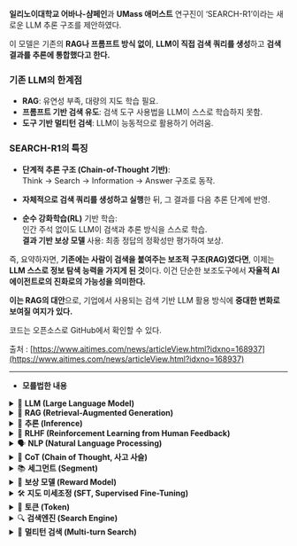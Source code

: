 **일리노이대학교 어바나-샴페인**과 **UMass 애머스트** 연구진이 ‘SEARCH-R1’이라는 새로운 LLM 추론 구조를 제안하였다.

이 모델은 기존의 **RAG나 프롬프트 방식 없이**, **LLM이 직접 검색 쿼리를 생성**하고 **검색 결과를 추론에 통합했다고 한다.**

### 기존 LLM의 한계점

- **RAG**: 유연성 부족, 대량의 지도 학습 필요.
- **프롬프트 기반 검색 유도**: 검색 도구 사용법을 LLM이 스스로 학습하지 못함.
- **도구 기반 멀티턴 검색**: LLM이 능동적으로 활용하기 어려움.

### SEARCH-R1의 특징

- **단계적 추론 구조 (Chain-of-Thought 기반)**:  
  Think → Search → Information → Answer 구조로 동작.

- **자체적으로 검색 쿼리를 생성하고 실행**한 뒤, 그 결과를 다음 추론 단계에 반영.

- **순수 강화학습(RL)** 기반 학습:  
  인간 주석 없이도 LLM이 검색과 추론 방식을 스스로 학습.  
  **결과 기반 보상 모델** 사용: 최종 정답의 정확성만 평가하여 보상.

즉, 요약하자면, **기존에는 사람이 검색을 붙여주는 보조적 구조(RAG)였다면**, 이제는 **LLM 스스로 정보 탐색 능력을 가지게 된 것**이다. 이건 단순한 보조도구에서 **자율적 AI 에이전트로의 진화로의 가능성을 의미한다.**

**이는 RAG의 대안**으로, 기업에서 사용되는 검색 기반 LLM 활용 방식에 **중대한 변화로 보여질 여지가 있다.**

코드는 오픈소스로 GitHub에서 확인할 수 있다.

출처 : [https://www.aitimes.com/news/articleView.html?idxno=168937](https://www.aitimes.com/news/articleView.html?idxno=168937)

---

- **모를법한 내용**
<details> <summary>🧠 <strong>LLM (Large Language Model)</strong></summary>
수많은 텍스트 데이터를 학습해서 인간처럼 자연스럽게 언어를 생성하거나 이해할 수 있는 초거대 언어 모델이다. (예시 : ChatGPT, Claude, Gemini)

이러한 모델들을 통해서 질문에 답하고 글 요약, 코드 작성 등을 수행할 수 있다.

**📌 단점**<br>
LLM은 학습한 시점 이후의 최신 정보는 알 수 없다.
예: "2025년 4월 대통령이 누구야?" 같은 질문에는 답하지 못함.

**📌 이를 해결하기 위한 보완 방법**<br>

- RAG (Retrieval-Augmented Generation)
- Fine-tuning with Fresh Data (최신 정보로 재학습)
- Tool 사용 (API/검색 엔진 등 외부 도구 연동)

**📌 LLM 학습과정: 3단계**

① 사전 학습 (Pretraining)

대량의 인터넷 텍스트로 "다음 단어 맞추기" 훈련

예: “고양이는 귀엽고 ___를 좋아한다” → 물고기

자기지도학습(Self-supervised Learning) 사용 (사람이 정답 달 필요 없음)

② 지도 미세조정 (Supervised Fine-tuning, SFT)

사람의 질문/답변, 요약 등 정답 포함 데이터로 훈련

예: “한국의 수도는?” → “서울입니다.”

정확도 향상 가능하지만 제작비가 많이 듦

③ RLHF (Reinforcement Learning from Human Feedback)

사람이 "좋은 응답"을 골라 피드백 제공 → 그걸 기준으로 강화학습

말투, 응답 품질 향상

단점: 계속 피드백 필요, 주관성 있음

</details>
<details> <summary>🔎 <strong>RAG (Retrieval-Augmented Generation)</strong></summary>
LLM이 답을 생성할 때, 외부 지식을 실시간 검색해서 활용하는 방식이다.

LLM 자체는 검색하지 않고, 검색 결과를 컨텍스트로 받아서 활용만 한다.

📌 작동 구조

markdown
복사
편집
1. 사용자의 질문 →
2. 검색 시스템이 관련 문서를 찾아옴 (Retrieval) →
3. LLM이 그 문서를 읽고 답변을 생성함 (Generation)
   📌 예시

❓ "이순신 장군의 출생지는 어디야?"
🔍 검색 시스템: “서울시 종로구 건천동”이라는 문서 찾음
🤖 GPT가 이 문서를 읽고 → “이순신 장군은 서울 건천동에서 태어났습니다.” 출력

📌 장단점

✅ 장점

최신 정보 활용 가능 (인터넷/DB 실시간 검색)

학습 없이도 빠르게 구축 가능

도메인 특화 문서 넣으면 전문화된 응답 가능

❌ 단점

검색 품질에 따라 답변 품질도 좌우됨

LLM에게 검색 결과를 어떻게 넣을지 구조 설계 필요 (context window 한계)

LLM이 검색 자체를 직접 수행하지 못함 (프롬프트 의존)

📌 활용 예시

text
복사
편집
- 사내 R&D 문서를 벡터로 저장 (벡터DB)
- 질문이 들어오면 유사 문서 검색 → LLM에게 입력
- LLM이 그걸 바탕으로 응답 생성
</details>
<details> <summary>🧩 <strong>추론 (Inference)</strong></summary>
📌 AI 전반에서의 의미
학습이 끝난 모델이 새로운 입력에 대해 예측이나 판단을 내리는 실행 단계
즉, 훈련 이후 실제로 사용하는 단계.

📌 예시

이미지 분류: 고양이 사진 → “고양이” 예측

음성 인식: "안녕" → “안녕” 텍스트로 변환

자율주행: 카메라 입력 → 차선 감지 → 조향 판단

📌 LLM에서의 의미
LLM에서는 "단어를 하나씩 생각하며 생성해나가는 과정"이 바로 추론이다.

예:
질문: “마라톤을 완주하려면 어떻게 준비해야 해?”

마라톤 배경 지식 활성화

훈련 계획, 식단 recall

토큰을 하나씩 생성해 응답 구성

📌 특히 CoT (Chain-of-Thought)에서는 다음과 같이 작동:

“이건 모르겠는데 → 검색이 필요해 → 정보를 얻었어 → 다시 생각”

→ 이런 일련의 사고 흐름을 추론 과정이라고 부른다.

</details>
<details> <summary>🎯 <strong>RLHF (Reinforcement Learning from Human Feedback)</strong></summary>
인간의 피드백을 이용하여 강화 학습 에이전트를 훈련시키는 방법이다.
AI 시스템이 인간의 선호도에 맞춰 더 자연스럽고 적절하게 동작하도록 훈련하는 데 사용된다.

대표적으로 ChatGPT 훈련의 마지막 단계로 사용된다.

📌 어떻게 작동하나?

LLM이 하나의 질문에 대해 여러 개의 응답을 생성

인간 평가자가 가장 좋은 응답을 선택

그 선택을 기준으로 보상 모델(reward model)을 생성

보상 모델을 이용해 강화학습(RL) 적용

→ LLM이 보상을 많이 받는 방향으로 응답을 생성하도록 학습

📌 효과

말투가 더 자연스러워짐

유해한 표현이나 부적절한 응답을 줄일 수 있음

사용자 친화적 응답 품질 개선

📌 단점

인간 피드백 수집이 노동집약적이고 비용이 큼

평가 기준이 주관적일 수 있음

</details>
<details> <summary>🗣️ <strong>NLP (Natural Language Processing)</strong></summary>
**자연어처리(NLP)**는 컴퓨터가 인간의 언어(텍스트나 음성)를 이해하고 처리할 수 있도록 하는 인공지능 분야이다.

📌 활용 분야

챗봇, 가상 비서

기계 번역

검색 엔진

감정 분석

📌 어떻게 작동하나?
NLP 시스템은 대부분 기계 학습 / 딥러닝 기반의 모델을 사용하여
언어를 처리하고 분석한다.
문장 구조, 의미, 감정 등을 파악해 인간과 소통하는 시스템을 만든다.

📌 예시

가상 비서: “날씨 알려줘” → “오늘은 맑고 22도입니다.”

기계 번역: “Hello” → “안녕하세요”

검색 엔진: “강아지 사료 추천” → 관련 문서 탐색

감정 분석: “이 제품 별로였어요” → 부정적 감정 분류

📌 중요성
NLP는 인간-컴퓨터 간 자연스러운 소통을 가능하게 하며
다양한 산업에서 고객 응대, 데이터 분석, 문서 요약 등 핵심 기술로 활용된다.

</details>
<details> <summary>🧵 <strong>CoT (Chain of Thought, 사고 사슬)</strong></summary>
LLM이 정답을 바로 출력하지 않고, 생각 과정을 단계별로 풀며 추론하게 하는 방식이다.
이 구조를 적용하면 특히 논리적 문제나 수학 문제에서 정답률이 크게 올라간다.

📌 예시 문제

“철수는 사과 3개, 영희는 2개 가지고 있고, 둘이 합치면 몇 개?”

✖️ 일반 방식:
→ “정답은 5입니다.”

✔️ CoT 방식:

“철수는 사과 3개를 가지고 있다.”

“영희는 사과 2개를 가지고 있다.”

“둘이 합치면 3 + 2 = 5개다.”

“따라서 정답은 5입니다.”

📌 왜 쓰는가?

복잡한 문제에서 단계별 사고 과정이 정확도를 향상시킴

중간 사고 단계를 드러내면 오류를 추적하거나 수정하기도 쉬움

📌 적용 예시

수학 문제, 논리 퍼즐, 긴 문장 요약, 복잡한 질문 응답 등

GPT, Claude 등 최신 LLM들이 CoT 프롬프트를 통해 reasoning 능력을 강화함

</details>

<details> <summary>📚 <strong>세그먼트 (Segment)</strong></summary>
세그먼트는 "문장을 기능별로 나눈 조각"을 의미한다.
특히 SEARCH-R1이나 Chain-of-Thought(CoT) 구조에서는 추론 과정을 논리적 블록 단위로 나누기 위해 사용된다.

📌 예시:

txt
복사
편집
<think> 철수는 사과 3개를 가지고 있다. </think>
<search> "영희는 사과 몇 개?" </search>
<information> 영희는 2개를 가지고 있다. </information>
<answer> 따라서 총 5개입니다. </answer>
<think>: 내부적인 생각

<search>: 검색 필요성 판단 및 쿼리 생성

<information>: 검색 결과 삽입

<answer>: 최종 응답

이런 태그나 논리 단위를 각각 하나의 세그먼트라고 부른다.

</details>
<details> <summary>🎯 <strong>보상 모델 (Reward Model)</strong></summary>
강화학습(RL)에서 LLM의 출력이 좋은지 나쁜지를 평가하는 역할을 하는 모델이다.
LLM은 자체적으로 "응답이 좋은가?"를 판단하지 못하기 때문에, 보상 모델이 대신 **점수(보상)**를 부여해준다.

📌 예시:

질문: “서울 날씨 알려줘”

A 응답: “오늘 서울은 흐리고 15도입니다.” → 👍 좋은 응답 → 보상 0.9

B 응답: “서울은 대한민국의 수도입니다.” → 👎 엉뚱한 응답 → 보상 0.2

→ 이렇게 점수를 매기는 기준을 보상 모델이 제공한다.
이 점수를 바탕으로 LLM은 보상이 높은 응답을 더 잘 생성하도록 학습된다.

📌 어떻게 만드는가?

사람이 응답을 비교 평가한 데이터를 수집

어떤 응답이 더 나은지를 기준으로 ML 모델을 학습

이 모델이 LLM의 응답에 점수를 부여하는 역할을 수행

</details>
<details> <summary>🛠️ <strong>지도 미세조정 (SFT, Supervised Fine-Tuning)</strong></summary>
사전 학습된 LLM에 사람의 정답이 포함된 데이터를 추가로 학습시켜 성능을 향상시키는 단계이다.
정확도나 응답 품질을 높이기 위해 꼭 필요한 과정이다.

📌 왜 필요한가?

기본 LLM은 문법은 자연스러워도 사실이 틀릴 수 있음

사람이 직접 작성한 정답 예시를 통해 정확한 응답을 하도록 보정하는 목적

📌 예시 학습 데이터:

질문	정답
“파이썬에서 리스트 길이 구하는 법은?”	“len(리스트이름)을 사용하면 됩니다.”

→ 이런 데이터셋을 수십만~수백만 개 학습

📌 효과

“어떤 응답이 이상적인가?”에 대한 기준을 LLM이 학습

단순한 지식 전달을 넘어서 행동 방식이나 포맷까지 맞추게 됨

</details>

<details> <summary>🔡 <strong>토큰 (Token)</strong></summary>
"문자열(텍스트)을 의미 있는 단위로 쪼갠 것"을 의미한다.
용도에 따라 다양한 분야에서 사용된다.

📘 자연어처리(NLP) / LLM 기준
의미: 모델이 텍스트를 처리하기 위해 분해한 최소 단위

단어, 형태소, 음절, 글자 등 다양함

예:
"나는 바나나를 좋아해" → ["나는", " 바", "나", "나", "를", " 좋아", "해"]

GPT, BERT 등의 모델은 텍스트를 토큰 단위로 쪼개고 이를 숫자 벡터로 변환해서 처리함.
이 과정을 **토크나이징(tokenizing)**이라고 한다.

🧑‍💻 프로그래밍 언어 처리 (컴파일러 등)
의미: 소스코드를 의미 있는 단위로 나눈 결과물

예:
int x = 5 + 3; → ["int", "x", "=", "5", "+", "3", ";"]

🔐 보안/웹 인증에서의 토큰
의미: 인증 정보를 담은 디지털 문자열

예: JWT (JSON Web Token), OAuth Access Token

여기서의 토큰은 인증을 위한 임시 키, 사용자 신원 확인 등에 사용된다.

</details>
<details> <summary>🔍 <strong>검색엔진 (Search Engine)</strong></summary>
사용자의 질문이나 키워드를 입력하면 관련된 정보를 찾아주는 시스템이다.

📌 예시 (웹 검색 엔진)

구글(Google)

네이버(Naver)

빙(Bing)

DuckDuckGo 등

📌 내부 동작 구조

크롤링: 웹 페이지를 수집

인덱싱: 검색 속도를 위해 구조화

질의 처리: 사용자의 쿼리 해석

랭킹 정렬: 관련도 높은 순으로 결과 제공

검색엔진은 LLM이 정보를 얻기 위한 외부 지식 소스 또는 도구로도 활용된다.

</details>
<details> <summary>🔁 <strong>멀티턴 검색 (Multi-turn Search)</strong></summary>
여러 번 검색을 반복하면서 점점 정확한 정보를 찾는 방식을 의미한다.
단일 검색이 아닌, 질문-응답을 여러 차례 주고받으며 정보의 정밀도를 높이는 과정이다.

📌 예시 (대화형 검색 흐름)

사용자: “세계에서 가장 큰 동물은 뭐야?”

LLM: “대왕고래야.”

사용자: “그 동물의 평균 무게는?”

LLM: “평균 150톤 정도야.”

→ 이렇게 한 번에 답하지 않고 단계별로 질문을 이어가며 정보를 보완해나가는 방식이다.

RAG나 SEARCH-R1 같은 LLM 구조에서는 멀티턴 검색 기능이 있느냐가 중요한 성능 요소가 된다.

</details>